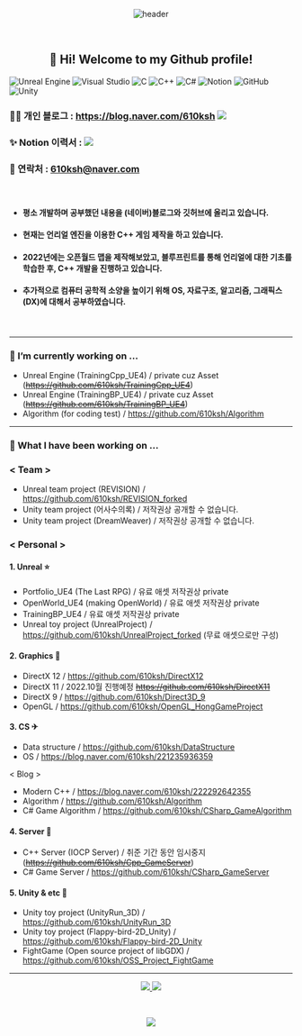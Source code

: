 <div align=center>
  
![header](https://capsule-render.vercel.app/api?type=waving&color=gradient&customColorList=2,3,4,12,19,21,22,24,30&height=150&section=header&text=SungHoon&fontAlignY=30&fontSize=55)

</div>
<br>
<h2 align="center">👋 Hi! Welcome to my Github profile!</h2>

![Unreal Engine](https://img.shields.io/badge/unrealengine-%23313131.svg?style=for-the-badge&logo=unrealengine&logoColor=white)
![Visual Studio](https://img.shields.io/badge/Visual%20Studio-5C2D91.svg?style=for-the-badge&logo=visual-studio&logoColor=white)
![C](https://img.shields.io/badge/c-%2300599C.svg?style=for-the-badge&logo=c&logoColor=white)
![C++](https://img.shields.io/badge/c++-%2300599C.svg?style=for-the-badge&logo=c%2B%2B&logoColor=white)
![C#](https://img.shields.io/badge/c%23-%23239120.svg?style=for-the-badge&logo=c-sharp&logoColor=white)
![Notion](https://img.shields.io/badge/Notion-%23000000.svg?style=for-the-badge&logo=notion&logoColor=white)
![GitHub](https://img.shields.io/badge/github-%23121011.svg?style=for-the-badge&logo=github&logoColor=white)
![Unity](https://img.shields.io/badge/unity-%23000000.svg?style=for-the-badge&logo=unity&logoColor=white)

### 👨‍💻 개인 블로그 : https://blog.naver.com/610ksh [<img src="https://img.shields.io/badge/Blog-03C75A?style=flat-square&logo=Naver&logoColor=white"/>](https://blog.naver.com/610ksh)

### ✨ Notion 이력서 : [<img src = "https://img.shields.io/badge/Notion-%23000000.svg?style=for-the-badge&logo=notion&logoColor=white"/>](https://610ksh.notion.site/b3892b3ffab2458cba3040950e2e5c85)
### 💬 연락처 : 610ksh@naver.com
<!--
### ✨ 프로그래머스 이력서 : https://career.programmers.co.kr/pr/148571_1856
-->

　 

- #### 평소 개발하며 공부했던 내용을 (네이버)블로그와 깃허브에 올리고 있습니다.
- #### 현재는 언리얼 엔진을 이용한 C++ 게임 제작을 하고 있습니다.
- #### 2022년에는 오픈월드 맵을 제작해보았고, 블루프린트를 통해 언리얼에 대한 기초를 학습한 후, C++ 개발을 진행하고 있습니다.
- #### 추가적으로 컴퓨터 공학적 소양을 높이기 위해 OS, 자료구조, 알고리즘, 그래픽스(DX)에 대해서 공부하였습니다.

　

<!--
- #### 2021. 12월부터 어떤걸 공부해오고 있는지 전체적으로 보고 싶다면 🤔 : https://github.com/610ksh/StudyBoard
(Asset 저작권상 private 변경)
-->

---
### 🌱 I’m currently working on ...
- Unreal Engine (TrainingCpp_UE4) / private cuz Asset (~~https://github.com/610ksh/TrainingCpp_UE4~~)
- Unreal Engine (TrainingBP_UE4) / private cuz Asset (~~https://github.com/610ksh/TrainingBP_UE4~~)
- Algorithm (for coding test) / https://github.com/610ksh/Algorithm

---
### 🔭 What I have been working on ...
### < Team >
- Unreal team project (REVISION) / https://github.com/610ksh/REVISION_forked
- Unity team project (어사수의록) / 저작권상 공개할 수 없습니다.
- Unity team project (DreamWeaver) / 저작권상 공개할 수 없습니다.

### < Personal >
#### 1. Unreal ⭐
- Portfolio_UE4 (The Last RPG) / 유료 애셋 저작권상 private
- OpenWorld_UE4 (making OpenWorld) / 유료 애셋 저작권상 private
- TrainingBP_UE4 / 유료 애셋 저작권상 private
- Unreal toy project (UnrealProject) / https://github.com/610ksh/UnrealProject_forked (무료 애셋으로만 구성)

#### 2. Graphics 🚗
- DirectX 12 / https://github.com/610ksh/DirectX12
- DirectX 11 / 2022.10월 진행예정 ~~https://github.com/610ksh/DirectX11~~
- DirectX 9 / https://github.com/610ksh/Direct3D_9
- OpenGL / https://github.com/610ksh/OpenGL_HongGameProject

#### 3. CS ✈
- Data structure / https://github.com/610ksh/DataStructure
- OS / https://blog.naver.com/610ksh/221235936359

< Blog >
- Modern C++ / https://blog.naver.com/610ksh/222292642355
- Algorithm / https://github.com/610ksh/Algorithm
- C# Game Algorithm / https://github.com/610ksh/CSharp_GameAlgorithm

#### 4. Server 🍒
- C++ Server (IOCP Server) / 취준 기간 동안 임시중지 (~~https://github.com/610ksh/Cpp_GameServer~~)
- C# Game Server / https://github.com/610ksh/CSharp_GameServer

#### 5. Unity & etc 🌴
- Unity toy project (UnityRun_3D) / https://github.com/610ksh/UnityRun_3D
- Unity toy project (Flappy-bird-2D_Unity) / https://github.com/610ksh/Flappy-bird-2D_Unity
- FightGame (Open source project of libGDX) / https://github.com/610ksh/OSS_Project_FightGame

---
  

<p align="center">
  <a href="https://solved.ac/profile/610ksh">
  <img src="http://mazassumnida.wtf/api/v2/generate_badge?boj=610ksh">
  </a>
    <a href="https://solved.ac/profile/610ksh">
  <img src="http://mazandi.herokuapp.com/api?handle=610ksh&theme=warm"/>
   </a>
</p>

<br>
<p align="center">
  <img src="https://hits.seeyoufarm.com/api/count/incr/badge.svg?url=https%3A%2F%2Fgithub.com%2F610ksh&count_bg=%2379C83D&title_bg=%23555555&icon=&icon_color=%23E7E7E7&title=hits&edge_flat=false)"/>
</p>

<!--
<br>
<h2 align="center">📍 Cards-Github 📍</h2>
<p align="center">
    <a href="https://github.com/610ksh">
        <img src="https://github-readme-stats.vercel.app/api?username=610ksh&theme=radical"/>
    </a>
    <a href="https://github.com/610ksh">
        <img src="https://github-readme-stats.vercel.app/api/top-langs/?username=610ksh&layout=compact&theme=radical"/>
    </a>
   <a href="https://github.com/610ksh">
        <img src="https://github-readme-solvedac.hyp3rflow.vercel.app/api/?handle=610ksh"/>
</p>

<br>
<p align="center">
  <img src="https://hits.seeyoufarm.com/api/count/incr/badge.svg?url=https%3A%2F%2Fgithub.com%2F610ksh&count_bg=%2379C83D&title_bg=%23555555&icon=&icon_color=%23E7E7E7&title=hits&edge_flat=false)"/>
</p>


-->





<!--

![610ksh's solved.ac stats](https://github-readme-solvedac.hyp3rflow.vercel.app/api/?handle=610ksh)

**610ksh/610ksh** is a ✨ _special_ ✨ repository because its `README.md` (this file) appears on your GitHub profile.

<img align='right' src="https://github-readme-stats.vercel.app/api?username=610ksh" height="165">

Here are some ideas to get you started:

- 🔭 I’m currently working on ...
- 🌱 I’m currently learning ...
- 👯 I’m looking to collaborate on ...
- 🤔 I’m looking for help with ...
- 💬 Ask me about ...
- 📫 How to reach me: ...
- 😄 Pronouns: ...
- ⚡ Fun fact: ...
-->
